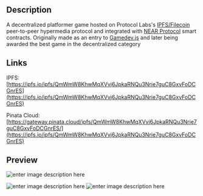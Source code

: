 
## Description
A decentralized platformer game hosted on Protocol Labs's [IPFS/Filecoin](https://ipfs.io/ipfs/QmWmW8KhwMqXVvj6JpkaRNQu3Nrie7guC8GxvFoDCGnrES) peer-to-peer hypermedia protocol and integrated with [NEAR Protocol](https://ipfs.io/ipfs/QmWmW8KhwMqXVvj6JpkaRNQu3Nrie7guC8GxvFoDCGnrES) smart contracts.
Originally made as an entry to [Gamedev.js](https://gamedevjs.com/jam/2021/) and later being awarded the best game in the decentralized category

## Links
IPFS: 
[https://ipfs.io/ipfs/QmWmW8KhwMqXVvj6JpkaRNQu3Nrie7guC8GxvFoDCGnrES](https://ipfs.io/ipfs/QmWmW8KhwMqXVvj6JpkaRNQu3Nrie7guC8GxvFoDCGnrES)

Pinata Cloud:  [https://gateway.pinata.cloud/ipfs/QmWmW8KhwMqXVvj6JpkaRNQu3Nrie7guC8GxvFoDCGnrES/](https://ipfs.io/ipfs/QmWmW8KhwMqXVvj6JpkaRNQu3Nrie7guC8GxvFoDCGnrES)



## Preview
![enter image description here](https://img.itch.zone/aW1nLzU3Nzg5MzAuZ2lm/315x250%23c/LKcko5.gif)

![enter image description here](https://img.itch.zone/aW1hZ2UvMTAxNDU2MC81Nzc5MDMyLmdpZg==/347x500/XHzHto.gif)
![enter image description here](https://img.itch.zone/aW1hZ2UvMTAxNDU2MC81Nzc5NjU5LmdpZg==/347x500/hUc7sC.gif)

